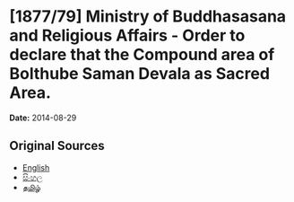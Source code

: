 # [1877/79] Ministry of Buddhasasana and Religious Affairs - Order to declare that the Compound area of Bolthube Saman Devala as Sacred Area.

**Date:** 2014-08-29

## Original Sources

- [English](https://documents.gov.lk/view/extra-gazettes/2014/8/1877-79_E.pdf)
- [සිංහල](https://documents.gov.lk/view/extra-gazettes/2014/8/1877-79_S.pdf)
- [தமிழ்](https://documents.gov.lk/view/extra-gazettes/2014/8/1877-79_T.pdf)
